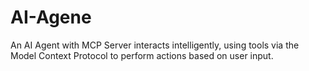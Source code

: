 # AI-Agene
An AI Agent with MCP Server interacts intelligently, using tools via the Model Context Protocol to perform actions based on user input.
